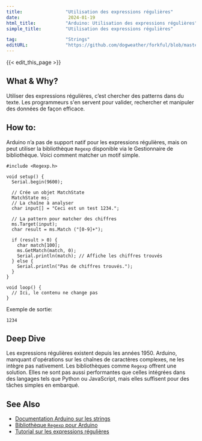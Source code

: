 ```yaml
---
title:                "Utilisation des expressions régulières"
date:                  2024-01-19
html_title:           "Arduino: Utilisation des expressions régulières"
simple_title:         "Utilisation des expressions régulières"

tag:                  "Strings"
editURL:              "https://github.com/dogweather/forkful/blob/master/content/fr/arduino/using-regular-expressions.md"
---
```


{{< edit_this_page >}}

## What & Why?
Utiliser des expressions régulières, c’est chercher des patterns dans du texte. Les programmeurs s'en servent pour valider, rechercher et manipuler des données de façon efficace.

## How to:
Arduino n’a pas de support natif pour les expressions régulières, mais on peut utiliser la bibliothèque `Regexp` disponible via le Gestionnaire de bibliothèque. Voici comment matcher un motif simple.

```Arduino
#include <Regexp.h>

void setup() {
  Serial.begin(9600);

  // Crée un objet MatchState
  MatchState ms;
  // La chaîne à analyser
  char input[] = "Ceci est un test 1234.";
  
  // La pattern pour matcher des chiffres
  ms.Target(input);
  char result = ms.Match ("[0-9]+");

  if (result > 0) {
    char match[100];
    ms.GetMatch(match, 0);
    Serial.println(match); // Affiche les chiffres trouvés
  } else {
    Serial.println("Pas de chiffres trouvés.");
  }
}

void loop() {
  // Ici, le contenu ne change pas
}
```

Exemple de sortie:

```
1234
```

## Deep Dive
Les expressions régulières existent depuis les années 1950. Arduino, manquant d'opérations sur les chaînes de caractères complexes, ne les intègre pas nativement. Les bibliothèques comme `Regexp` offrent une solution. Elles ne sont pas aussi performantes que celles intégrées dans des langages tels que Python ou JavaScript, mais elles suffisent pour des tâches simples en embarqué.

## See Also
- [Documentation Arduino sur les strings](https://www.arduino.cc/reference/en/language/variables/data-types/string/)
- [Bibliothèque `Regexp` pour Arduino](https://github.com/nickgammon/Regexp)
- [Tutorial sur les expressions régulières](http://www.regular-expressions.info/tutorial.html)
